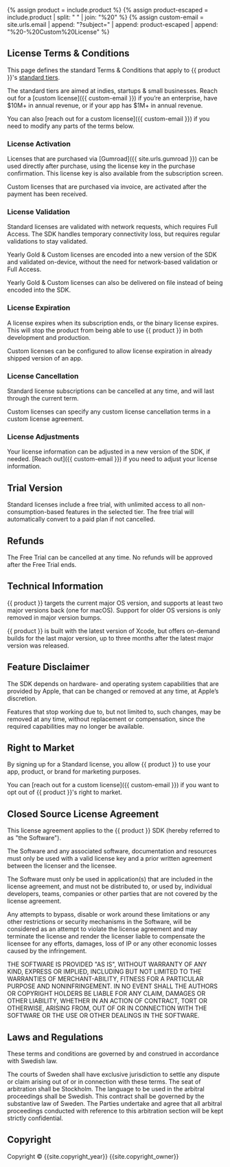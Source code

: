 {% assign product = include.product %}
{% assign product-escaped = include.product | split: " " | join: "%20" %}
{% assign custom-email = site.urls.email | append: "?subject=" | append: product-escaped | append: "%20-%20Custom%20License" %}

## License Terms & Conditions

This page defines the standard Terms & Conditions that apply to {{ product }}'s [standard tiers](/pro).

The standard tiers are aimed at indies, startups & small businesses. Reach out for a [custom license]({{ custom-email }}) if you’re an enterprise, have $10M+ in annual revenue, or if your app has $1M+ in annual revenue.

You can also [reach out for a custom license]({{ custom-email }}) if you need to modify any parts of the terms below.


### License Activation

Licenses that are purchased via [Gumroad]({{ site.urls.gumroad }}) can be used directly after purchase, using the license key in the purchase confirmation. This license key is also available from the subscription screen.

Custom licenses that are purchased via invoice, are activated after the payment has been received.

### License Validation

Standard licenses are validated with network requests, which requires Full Access. The SDK handles temporary connectivity loss, but requires regular validations to stay validated.

Yearly Gold & Custom licenses are encoded into a new version of the SDK and validated on-device, without the need for network-based validation or Full Access.

Yearly Gold & Custom licenses can also be delivered on file instead of being encoded into the SDK.

### License Expiration

A license expires when its subscription ends, or the binary license expires. This will stop the product from being able to use {{ product }} in both development and production.

Custom licenses can be configured to allow license expiration in already shipped version of an app.

### License Cancellation

Standard license subscriptions can be cancelled at any time, and will last through the current term.

Custom licenses can specify any custom license cancellation terms in a custom license agreement.

### License Adjustments

Your license information can be adjusted in a new version of the SDK, if needed. [Reach out]({{ custom-email }}) if you need to adjust your license information.


## Trial Version

Standard licenses include a free trial, with unlimited access to all non-consumption-based features in the selected tier. The free trial will automatically convert to a paid plan if not cancelled.


## Refunds

The Free Trial can be cancelled at any time. No refunds will be approved after the Free Trial ends.


## Technical Information

{{ product }} targets the current major OS version, and supports at least two major versions back (one for macOS). Support for older OS versions is only removed in major version bumps.

{{ product }} is built with the latest version of Xcode, but offers on-demand builds for the last major version, up to three months after the latest major version was released.


## Feature Disclaimer

The SDK depends on hardware- and operating system capabilities that are provided by Apple, that can be changed or removed at any time, at Apple’s discretion.

Features that stop working due to, but not limited to, such changes, may be removed at any time, without replacement or compensation, since the required capabilities may no longer be available.


## Right to Market

By signing up for a Standard license, you allow {{ product }} to use your app, product, or brand for marketing purposes.

You can [reach out for a custom license]({{ custom-email }}) if you want to opt out of {{ product }}'s right to market.


## Closed Source License Agreement

This license agreement applies to the {{ product }} SDK (hereby referred to as "the Software").

The Software and any associated software, documentation and resources  must only be used with a valid license key and a prior written agreement between the licenser and the licensee.

The Software must only be used in application(s) that are included in the license agreement, and must not be distributed to, or used by, individual developers, teams, companies or other parties that are not covered by the license agreement.

Any attempts to bypass, disable or work around these limitations or any other restrictions or security mechanisms in the Software, will be considered as an attempt to violate the license agreement and may terminate the license and render the licenser liable to compensate the licensee for any efforts, damages, loss of IP or any other economic losses caused by the infringement.

THE SOFTWARE IS PROVIDED "AS IS", WITHOUT WARRANTY OF ANY KIND, EXPRESS OR IMPLIED, INCLUDING BUT NOT LIMITED TO THE WARRANTIES OF MERCHANT-ABILITY, FITNESS FOR A PARTICULAR PURPOSE AND NONINFRINGEMENT. IN NO EVENT SHALL THE AUTHORS OR COPYRIGHT HOLDERS BE LIABLE FOR ANY CLAIM, DAMAGES OR OTHER LIABILITY, WHETHER IN AN ACTION OF CONTRACT, TORT OR OTHERWISE, ARISING FROM, OUT OF OR IN CONNECTION WITH THE SOFTWARE OR THE USE OR OTHER DEALINGS IN THE SOFTWARE.


## Laws and Regulations

These terms and conditions are governed by and construed in accordance with Swedish law.

The courts of Sweden shall have exclusive jurisdiction to settle any dispute or claim arising out of or in connection with these terms. The seat of arbitration shall be Stockholm. The language to be used in the arbitral proceedings shall be Swedish. This contract shall be governed by the substantive law of Sweden. The Parties undertake and agree that all arbitral proceedings conducted with reference to this arbitration section will be kept strictly confidential.


## Copyright

Copyright © {{site.copyright_year}} {{site.copyright_owner}}